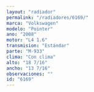 ```yaml
---
layout: "radiador"
permalink: "/radiadores/6169/"
marca: "Volkswagen"
modelo: "Pointer"
ano: "2008"
motor: "L4 1.6"
transmision: "Estándar"
parte: "M-933"
clima: "Con clima"
alto: "18 7/16"
ancho: "13 7/16"
observaciones: ""
id: "6169"
---
```



